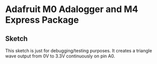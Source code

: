 # Adafruit M0 Adalogger and M4 Express Package

## Sketch

This sketch is just for debugging/testing purposes. It creates a triangle wave output from 0V to 3.3V continuously on pin A0.
